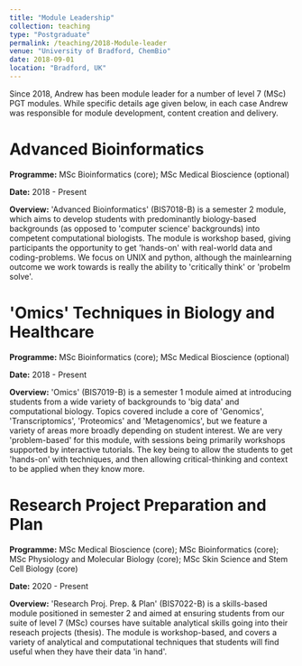 ```yaml
---
title: "Module Leadership"
collection: teaching
type: "Postgraduate"
permalink: /teaching/2018-Module-leader
venue: "University of Bradford, ChemBio"
date: 2018-09-01
location: "Bradford, UK"
---
```


Since 2018, Andrew has been module leader for a number of level 7 (MSc) PGT modules. While specific details age given below, in each case Andrew was responsible for module development, content creation and delivery.

Advanced Bioinformatics
======
**Programme:** MSc Bioinformatics (core); MSc Medical Bioscience (optional)

**Date:** 2018 - Present

**Overview:** 'Advanced Bioinformatics' (BIS7018-B) is a semester 2 module, which aims to develop students with predominantly biology-based backgrounds (as opposed to 'computer science' backgrounds) into competent computational biologists. The module is workshop based, giving participants the opportunity to get 'hands-on' with real-world data and coding-problems. We focus on UNIX and python, although the mainlearning outcome we work towards is really the ability to 'critically think' or 'probelm solve'.

'Omics' Techniques in Biology and Healthcare
======
**Programme:** MSc Bioinformatics (core); MSc Medical Bioscience (optional)

**Date:** 2018 - Present

**Overview:** 'Omics' (BIS7019-B) is a semester 1 module aimed at introducing students from a wide variety of backgrounds to 'big data' and computational biology. Topics covered include a core of 'Genomics', 'Transcriptomics', 'Proteomics' and 'Metagenomics', but we feature a variety of areas more broadly depending on student interest. We are very 'problem-based' for this module, with sessions being primarily workshops supported by interactive tutorials. The key being to allow the students to get 'hands-on' with techniques, and then allowing critical-thinking and context to be applied when they know more.

Research Project Preparation and Plan
======
**Programme:** MSc Medical Bioscience (core); MSc Bioinformatics (core); MSc Physiology and Molecular Biology (core); MSc Skin Science and Stem Cell Biology (core)

**Date:** 2020 - Present

**Overview:** 'Research Proj. Prep. & Plan' (BIS7022-B) is a skills-based module positioned in semester 2 and aimed at ensuring students from our suite of level 7 (MSc) courses have suitable analytical skills going into their reseach projects (thesis). The module is workshop-based, and covers a variety of analytical and computational techniques that students will find useful when they have their data 'in hand'.
